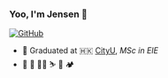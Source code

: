 ### Yoo, I'm Jensen 👋

[![GitHub](https://img.shields.io/badge/dynamic/json?logo=github&label=GitHub&labelColor=495867&color=495867&query=%24.data.totalSubs&url=https%3A%2F%2Fapi.spencerwoo.com%2Fsubstats%2F%3Fsource%3Dgithub%26queryKey%3Dhayschan&style=flat-square)](https://github.com/xinyuzz)

- 🍻 Graduated at 🇭🇰 [CityU](https://cityu.edu.hk), _MSc in EIE_
- 🏃 🏸️ 🚴🏻 ⛷ 🍟 🏕
